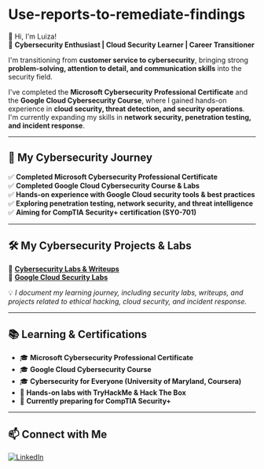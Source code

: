 # Use-reports-to-remediate-findings

 👋 Hi, I'm Luiza!  
🔹 **Cybersecurity Enthusiast | Cloud Security Learner | Career Transitioner**  

I'm transitioning from **customer service to cybersecurity**, bringing strong **problem-solving, attention to detail, and communication skills** into the security field.  

I've completed the **Microsoft Cybersecurity Professional Certificate** and the **Google Cloud Cybersecurity Course**, where I gained hands-on experience in **cloud security, threat detection, and security operations**. I'm currently expanding my skills in **network security, penetration testing, and incident response**.  

---

## 🚀 **My Cybersecurity Journey**  
✅ **Completed Microsoft Cybersecurity Professional Certificate**  
✅ **Completed Google Cloud Cybersecurity Course & Labs**  
✅ **Hands-on experience with Google Cloud security tools & best practices**  
✅ **Exploring penetration testing, network security, and threat intelligence**  
✅ **Aiming for CompTIA Security+ certification (SY0-701)**  

---

## 🛠️ **My Cybersecurity Projects & Labs**  
📂 **[Cybersecurity Labs & Writeups](https://github.com/lu-ant/cybersecurity-labs)**  
📂 **[Google Cloud Security Labs](https://github.com/lu-ant/cloud-security-labs)**  

💡 *I document my learning journey, including security labs, writeups, and projects related to ethical hacking, cloud security, and incident response.*  

---

## 📚 **Learning & Certifications**  
- 🎓 **Microsoft Cybersecurity Professional Certificate**  
- 🎓 **Google Cloud Cybersecurity Course**
- 🎓 **Cybersecurity for Everyone (University of Maryland, Coursera)**
- 🔹 **Hands-on labs with TryHackMe & Hack The Box**  
- 🎯 **Currently preparing for CompTIA Security+**  

---

## 📫 **Connect with Me**  
[![LinkedIn](https://img.shields.io/badge/LinkedIn-Profile-blue?style=for-the-badge&logo=linkedin)](https://www.linkedin.com/in/luiza-antunes/)  
